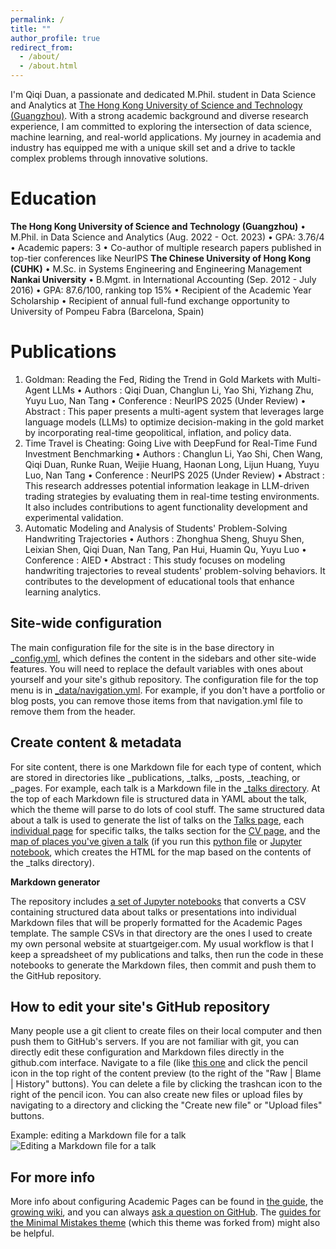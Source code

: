 ```yaml
---
permalink: /
title: ""
author_profile: true
redirect_from: 
  - /about/
  - /about.html
---
```


I'm Qiqi Duan, a passionate and dedicated M.Phil. student in Data Science and Analytics at [The Hong Kong University of Science and Technology (Guangzhou)](https://www.hkust-gz.edu.cn/zh/?variant=zh-cn/). With a strong academic background and diverse research experience, I am committed to exploring the intersection of data science, machine learning, and real-world applications. My journey in academia and industry has equipped me with a unique skill set and a drive to tackle complex problems through innovative solutions.


Education
======
**The Hong Kong University of Science and Technology (Guangzhou)**
• M.Phil. in Data Science and Analytics (Aug. 2022 - Oct. 2023)
• GPA: 3.76/4
• Academic papers: 3
• Co-author of multiple research papers published in top-tier conferences like NeurIPS
**The Chinese University of Hong Kong (CUHK)**
• M.Sc. in Systems Engineering and Engineering Management
**Nankai University**
• B.Mgmt. in International Accounting (Sep. 2012 - July 2016)
• GPA: 87.6/100, ranking top 15%
• Recipient of the Academic Year Scholarship
• Recipient of annual full-fund exchange opportunity to University of Pompeu Fabra (Barcelona, Spain)

Publications
======
1. Goldman: Reading the Fed, Riding the Trend in Gold Markets with Multi-Agent LLMs
  • Authors : Qiqi Duan, Changlun Li, Yao Shi, Yizhang Zhu, Yuyu Luo, Nan Tang
  • Conference : NeurIPS 2025 (Under Review)
  • Abstract : This paper presents a multi-agent system that leverages large language models (LLMs) to optimize decision-making in the gold market by            incorporating real-time geopolitical, inflation, and policy data.
2. Time Travel is Cheating: Going Live with DeepFund for Real-Time Fund Investment Benchmarking
  • Authors : Changlun Li, Yao Shi, Chen Wang, Qiqi Duan, Runke Ruan, Weijie Huang, Haonan Long, Lijun Huang, Yuyu Luo, Nan Tang
  • Conference : NeurIPS 2025 (Under Review)
  • Abstract : This research addresses potential information leakage in LLM-driven trading strategies by evaluating them in real-time testing environments.      It also includes contributions to agent functionality development and experimental validation.
3. Automatic Modeling and Analysis of Students' Problem-Solving Handwriting Trajectories
  • Authors : Zhonghua Sheng, Shuyu Shen, Leixian Shen, Qiqi Duan, Nan Tang, Pan Hui, Huamin Qu, Yuyu Luo
  • Conference : AIED
  • Abstract : This study focuses on modeling handwriting trajectories to reveal students' problem-solving behaviors. It contributes to the development of       educational tools that enhance learning analytics.

Site-wide configuration
------
The main configuration file for the site is in the base directory in [_config.yml](https://github.com/academicpages/academicpages.github.io/blob/master/_config.yml), which defines the content in the sidebars and other site-wide features. You will need to replace the default variables with ones about yourself and your site's github repository. The configuration file for the top menu is in [_data/navigation.yml](https://github.com/academicpages/academicpages.github.io/blob/master/_data/navigation.yml). For example, if you don't have a portfolio or blog posts, you can remove those items from that navigation.yml file to remove them from the header. 

Create content & metadata
------
For site content, there is one Markdown file for each type of content, which are stored in directories like _publications, _talks, _posts, _teaching, or _pages. For example, each talk is a Markdown file in the [_talks directory](https://github.com/academicpages/academicpages.github.io/tree/master/_talks). At the top of each Markdown file is structured data in YAML about the talk, which the theme will parse to do lots of cool stuff. The same structured data about a talk is used to generate the list of talks on the [Talks page](https://academicpages.github.io/talks), each [individual page](https://academicpages.github.io/talks/2012-03-01-talk-1) for specific talks, the talks section for the [CV page](https://academicpages.github.io/cv), and the [map of places you've given a talk](https://academicpages.github.io/talkmap.html) (if you run this [python file](https://github.com/academicpages/academicpages.github.io/blob/master/talkmap.py) or [Jupyter notebook](https://github.com/academicpages/academicpages.github.io/blob/master/talkmap.ipynb), which creates the HTML for the map based on the contents of the _talks directory).

**Markdown generator**

The repository includes [a set of Jupyter notebooks](https://github.com/academicpages/academicpages.github.io/tree/master/markdown_generator
) that converts a CSV containing structured data about talks or presentations into individual Markdown files that will be properly formatted for the Academic Pages template. The sample CSVs in that directory are the ones I used to create my own personal website at stuartgeiger.com. My usual workflow is that I keep a spreadsheet of my publications and talks, then run the code in these notebooks to generate the Markdown files, then commit and push them to the GitHub repository.

How to edit your site's GitHub repository
------
Many people use a git client to create files on their local computer and then push them to GitHub's servers. If you are not familiar with git, you can directly edit these configuration and Markdown files directly in the github.com interface. Navigate to a file (like [this one](https://github.com/academicpages/academicpages.github.io/blob/master/_talks/2012-03-01-talk-1.md) and click the pencil icon in the top right of the content preview (to the right of the "Raw | Blame | History" buttons). You can delete a file by clicking the trashcan icon to the right of the pencil icon. You can also create new files or upload files by navigating to a directory and clicking the "Create new file" or "Upload files" buttons. 

Example: editing a Markdown file for a talk
![Editing a Markdown file for a talk](/images/editing-talk.png)

For more info
------
More info about configuring Academic Pages can be found in [the guide](https://academicpages.github.io/markdown/), the [growing wiki](https://github.com/academicpages/academicpages.github.io/wiki), and you can always [ask a question on GitHub](https://github.com/academicpages/academicpages.github.io/discussions). The [guides for the Minimal Mistakes theme](https://mmistakes.github.io/minimal-mistakes/docs/configuration/) (which this theme was forked from) might also be helpful.

